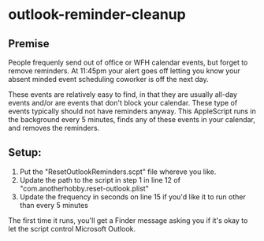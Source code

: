 # outlook-reminder-cleanup

## Premise

People frequenly send out of office or WFH calendar events, but forget to remove reminders. At 11:45pm your alert goes off letting you know your absent minded event scheduling coworker is off the next day.

These events are relatively easy to find, in that they are usually all-day events and/or are events that don't block your calendar. These type of events typically should not have reminders anyway. This AppleScript runs in the background every 5 minutes, finds any of these events in your calendar, and removes the reminders.

## Setup:

1. Put the "ResetOutlookReminders.scpt" file whereve you like.
2. Update the path to the script in step 1 in line 12 of "com.anotherhobby.reset-outlook.plist"
3. Update the frequency in seconds on line 15 if you'd like it to run other than every 5 minutes

The first time it runs, you'll get a Finder message asking you if it's okay to let the script control Microsoft Outlook.
